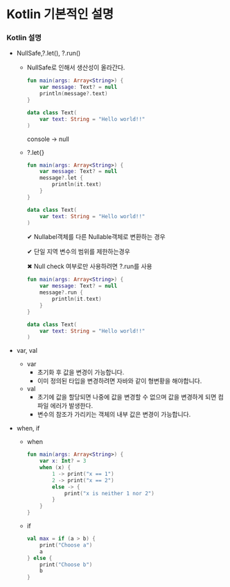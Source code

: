 # Kotlin 기본적인 설명

### Kotlin 설명

- NullSafe,?.let(), ?.run()
    - NullSafe로 인해서 생산성이 올라간다.
        
        ```kotlin
        fun main(args: Array<String>) {
        	var message: Text? = null
        	println(message?.text)
        }
        
        data class Text(
        	var text: String = "Hello world!!"
        )
        ```
        
        console → null
        
    - ?.let{}
        
        ```kotlin
        fun main(args: Array<String>) {
        	var message: Text? = null
        	message?.let {
        		println(it.text)
        	}
        }
        
        data class Text(
        	var text: String = "Hello world!!"
        )
        ```
        
        ✔︎ Nullabel객체를 다른 Nullable객체로 변환하는 경우
        
        ✔︎ 단일 지역 변수의 범위를 제한하는경우
        
        ✖︎ Null check 여부로만 사용하려면 ?.run를 사용
        
        ```kotlin
        fun main(args: Array<String>) {
        	var message: Text? = null
        	message?.run {
        		println(it.text)
        	}
        }
        
        data class Text(
        	var text: String = "Hello world!!"
        )
        ```
        
- var, val
    - var
        - 초기화 후 값을 변경이 가능합니다.
        - 이미 정의된 타입을 변경하려면 자바와 같이 형변황을 해야합니다.
    - val
        - 초기에 값을 할당되면 나중에 값을 변경할 수 없으며 값을 변경하게 되면 컴파일 에러가 발생한다.
        - 변수의 참조가 가리키는 객체의 내부 값은 변경이 가능합니다.
        
- when, if
    - when
        
        ```kotlin
        fun main(args: Array<String>) {
        	var x: Int? = 3
        	when (x) {
        	    1 -> print("x == 1")
        	    2 -> print("x == 2")
        	    else -> {
        	        print("x is neither 1 nor 2")
        	    }
        	}
        }
        ```
        
    - if
        
        ```kotlin
        val max = if (a > b) {
            print("Choose a")
            a
        } else {
            print("Choose b")
            b
        }
        ```